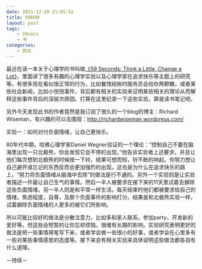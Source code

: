```yaml
---
date: 2011-12-28 21:01:52
title: 59秒钟
layout: post
tags:
    - 59secs
    - 书
categories:
    - 网志
---
```

最近在读一本关于心理学的书叫做[《59 Seconds: Think a Little, Change a Lot》](http://amzn.com/0307273407)，里面讲了很多有趣的心理学实验以及心理学家在追求快乐等主题上的研究等。有很多现在看似很正常的行为，比如餐馆结帐时服务员会给你两颗糖，或者某些社会新闻，比如小悦悦事件，背后都有相关的实验来证明某些相关的理论从而解释这些事件背后的深层次原因。打算在这里纪录一下这些实验，算是读书笔记吧。

另外今天发现此书的作者竟然是我订阅了很久的一个blog的博主：Richard Wiseman，有兴趣的可以去围观：<a href="http://richardwiseman.wordpress.com/">http://richardwiseman.wordpress.com/</a>

实验一：如何对付负面情绪，让自己更快乐。

80年代中期，哈佛心理学家Daniel Wegner验证的一个理论：“控制自己不要在脑海里出现一只北极熊，你会发现它会不停的出现。”他告诉实验者上述要求，并且让他们每次想到北极熊的时候按一下铃，结果可想而知，铃不断的响起。你努力想让自己避开或忘记的东西反而会更加强烈的出现。这也是为什么在追求快乐的路上，“努力将负面情绪从脑海中去除”的做法是行不通的。另外一个实验则是让实验者描述一件最让自己生气的事情。然后一半人被要求在接下来的11天里试着去摒除这些负面情绪，另一半人则是和平常一样生活。每天结束时他们都被要求给自己的情绪，焦虑程度，自尊，及那个负面事件的影响打分。结果是和北极熊实验一样，试着摒除负面情绪的人更多的被它们所影响。

所以可能比较好的做法是分散注意力，比如多和家人联系，参加party，开发新的爱好等。但这些会短暂的让你忘却烦恼，很难有长期的影响。实验研究表明更好的做法是把一些事情用笔写下来，或者学会做一些很小的好事，或者学会在心里多有一些对某些事情感恩的态度等。接下来会有相关实验来具体说明这些做法都各自有什么道理。

－待续－
